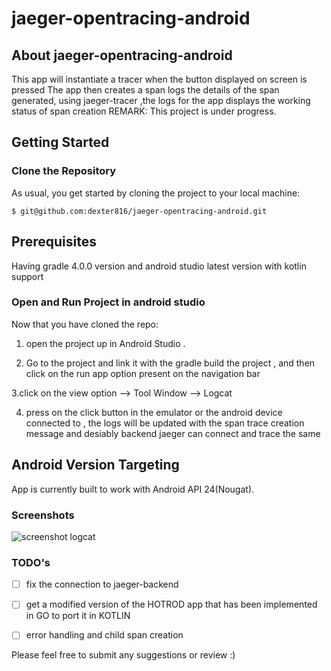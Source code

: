 # jaeger-opentracing-android

## About jaeger-opentracing-android

This app will instantiate a tracer when the button displayed on screen is pressed 
The app then creates a span logs the details of the span generated,
using jaeger-tracer ,the logs for the app displays the working status of span creation
REMARK: This project is under progress.
 

## Getting Started

### Clone the Repository

As usual, you get started by cloning the project to your local machine:

```
$ git@github.com:dexter816/jaeger-opentracing-android.git
```

## Prerequisites
Having gradle 4.0.0 version and android studio latest version with kotlin support

### Open and Run Project in android studio

Now that you have cloned the repo:

1. open the project up in Android Studio .

2. Go to the project and link it with the gradle build the project , and then click on the run app option present on the navigation bar 

3.click on the view option --> Tool Window --> Logcat 

4. press on the click button in the emulator or the android device connected to , the logs will be updated with the span trace creation message and desiably backend jaeger can connect and trace the same 

## Android Version Targeting

App is currently built to work with Android API 24(Nougat).

### Screenshots 
![screenshot logcat](https://github.com/dexter816/jaeger-opentracing-android/blob/master/logxcat.png)

### TODO's

- [ ] fix the connection to jaeger-backend 
- [ ] get a modified version of the HOTROD app that has been implemented in GO to port it in KOTLIN
- [ ] error handling and child span creation 


Please feel free to submit any suggestions or review :) 
